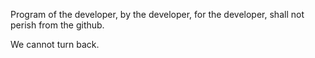 Program of the developer, by the developer, for the developer, shall not perish from the github.

We cannot turn back.
